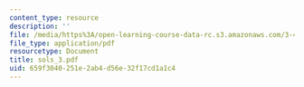 ```yaml
---
content_type: resource
description: ''
file: /media/https%3A/open-learning-course-data-rc.s3.amazonaws.com/3-45-magnetic-materials-spring-2004/659f3040251e2ab4d56e32f17cd1a1c4_sols_3.pdf
file_type: application/pdf
resourcetype: Document
title: sols_3.pdf
uid: 659f3040-251e-2ab4-d56e-32f17cd1a1c4
---
```

